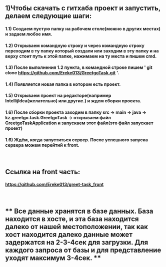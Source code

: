 ## 1)Чтобы скачать с гитхаба проект и запустить, делаем следующие шаги:
#### 1.1) Создаем пустую папку на рабочем столе(можно в других местах) и задаем любое имя.
#### 1.2) Открываем командную строку и через командную строку переходим в ту папку который создали или заходим в эту папку и на верху стоит путь к этой папке, нажимаем на ту места и пишем cmd.
#### 1.3) После выполнения 1.2 пункта, в командной строке пишем ' git clone https://github.com/Ereke013/GreetgoTask.git '.
#### 1.4) Появляется новая папка в котором есть проект.
#### 1.5) Открываем проект на редакторе(например IntellijIdea(желательно) или другие.) и ждем сборки проекта.
#### 1.6) После сборки проекта заходим в папку src -> main -> java -> kz.greetgo.task.GreetgoTask -> открываем файл GreetgoTaskApplication и запускаем этот файл(это файл запускает проект)
#### 1.6) Ждём, когда запуститься сервер. После успешного запуска сервера можем перейтий к front.


<br />

## Ссылка на front часть:
#### https://github.com/Ereke013/greet-task_front

<br />

## ** Все данные хранятся в базе данных. База находится в хосте, и эта база находится далеко от нашей местоположении, так как хост находится далеко данные может задержатся на 2-3-4сек для загрузки. Для каждого запроса от базы и для представление уходят максимум 3-4сек. **
